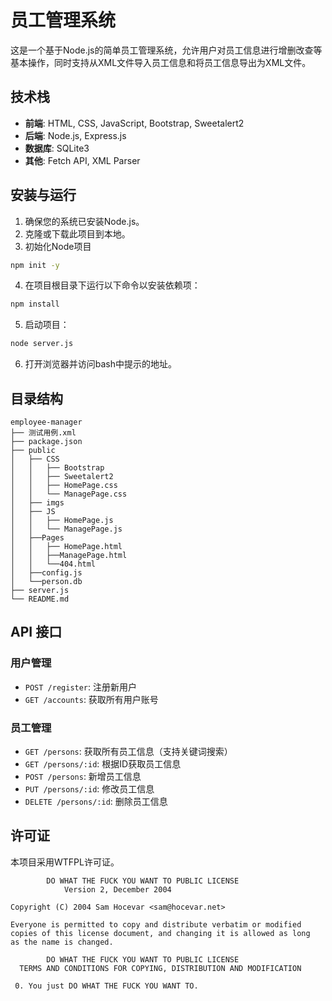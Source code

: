 # 员工管理系统

这是一个基于Node.js的简单员工管理系统，允许用户对员工信息进行增删改查等基本操作，同时支持从XML文件导入员工信息和将员工信息导出为XML文件。

## 技术栈

- **前端**: HTML, CSS, JavaScript, Bootstrap, Sweetalert2
- **后端**: Node.js, Express.js
- **数据库**: SQLite3
- **其他**: Fetch API, XML Parser

## 安装与运行

1. 确保您的系统已安装Node.js。
2. 克隆或下载此项目到本地。
3. 初始化Node项目

```bash
npm init -y
```
4. 在项目根目录下运行以下命令以安装依赖项：

```bash
npm install
```

5. 启动项目：

```bash
node server.js
```

6. 打开浏览器并访问bash中提示的地址。

## 目录结构

```
employee-manager
├── 测试用例.xml
├── package.json
├── public
│   ├── CSS
│   │   ├── Bootstrap
│   │   ├── Sweetalert2
│   │   ├── HomePage.css
│   │   └── ManagePage.css
│   ├── imgs
│   ├── JS
│   │   ├── HomePage.js
│   │   └── ManagePage.js
│   ├──Pages
│   │   ├── HomePage.html   
│   │   ├──ManagePage.html
│   │   └──404.html
│   ├──config.js
│   └──person.db
├── server.js
└── README.md
```

## API 接口

### 用户管理

- `POST /register`: 注册新用户
- `GET /accounts`: 获取所有用户账号

### 员工管理

- `GET /persons`: 获取所有员工信息（支持关键词搜索）
- `GET /persons/:id`: 根据ID获取员工信息
- `POST /persons`: 新增员工信息
- `PUT /persons/:id`: 修改员工信息
- `DELETE /persons/:id`: 删除员工信息

## 许可证

本项目采用WTFPL许可证。
```
        DO WHAT THE FUCK YOU WANT TO PUBLIC LICENSE
            Version 2, December 2004

Copyright (C) 2004 Sam Hocevar <sam@hocevar.net>

Everyone is permitted to copy and distribute verbatim or modified
copies of this license document, and changing it is allowed as long
as the name is changed.

        DO WHAT THE FUCK YOU WANT TO PUBLIC LICENSE
  TERMS AND CONDITIONS FOR COPYING, DISTRIBUTION AND MODIFICATION

 0. You just DO WHAT THE FUCK YOU WANT TO.
```
